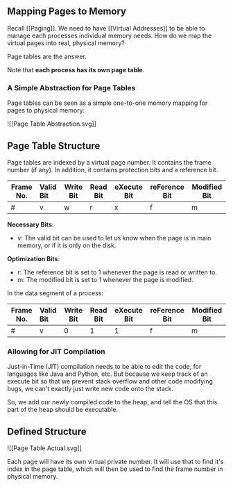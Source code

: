 ## Mapping Pages to Memory

Recall [[Paging]]. We need to have [[Virtual Addresses]] to be able to manage each processes individual memory needs. How do we map the virtual pages into real, physical memory?

Page tables are the answer.

Note that **each process has its own page table**.

### A Simple Abstraction for Page Tables

Page tables can be seen as a simple one-to-one memory mapping for pages to physical memory:

![[Page Table Abstraction.svg]]

## Page Table Structure

Page tables are indexed by a virtual page number. It contains the frame number (if any). In addition, it contains protection bits and a reference bit.


| Frame No. | Valid Bit | Write Bit | Read Bit | eXecute Bit | reFerence Bit | Modified Bit |
| --------- | :-------- | --------- | -------- | ----------- | ------------- | ------------ |
| \#        | v         | w         | r        | x           | f             | m            |

**Necessary Bits**:
- v: The valid bit can be used to let us know when the page is in main memory, or if it is only on the disk.


**Optimization Bits**:
- r: The reference bit is set to 1 whenever the page is read or written to.
- m: The modified bit is set to 1 whenever the page is modified.

In the data segment of a process:

| Frame No. | Valid Bit | Write Bit | Read Bit | eXecute Bit | reFerence Bit | Modified Bit |
| --------- | :-------- | --------- | -------- | ----------- | ------------- | ------------ |
| \#        | v         | 0         | 1        | 1           | f             | m            |

### Allowing for JIT Compilation

Just-in-Time (JIT) compilation needs to be able to edit the code, for languages like Java and Python, etc. But because we keep track of an execute bit so that we prevent stack overflow and other code modifying bugs, we can't exactly just write new code onto the stack.

So, we add our newly compiled code to the heap, and tell the OS that this part of the heap should be executable. 

## Defined Structure

![[Page Table Actual.svg]]

Each page will have its own virtual private number. It will use that to find it's index in the page table, which will then be used to find the frame number in physical memory.